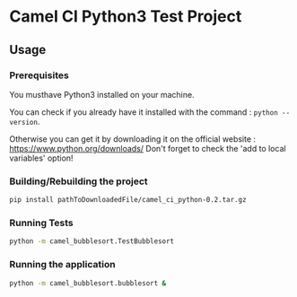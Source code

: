 # Camel CI Python3 Test Project

## Usage

### Prerequisites

You musthave Python3 installed on your machine.

You can check if you already have it installed with the command : `python --version`.

Otherwise you can get it by downloading it on the official website : https://www.python.org/downloads/
Don't forget to check the 'add to local variables' option!

### Building/Rebuilding the project

```bash
pip install pathToDownloadedFile/camel_ci_python-0.2.tar.gz
```

### Running Tests

```bash
python -m camel_bubblesort.TestBubblesort
```

### Running the application

```bash
python -m camel_bubblesort.bubblesort &
```
